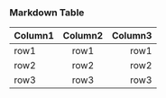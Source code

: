 ### Markdown Table

| Column1 | Column2 | Column3 |
| :------ | :------: | ------:|
| row1 | row1 | row1 |
|row2 | row2 | row2 |
|row3 | row3 | row3 |
